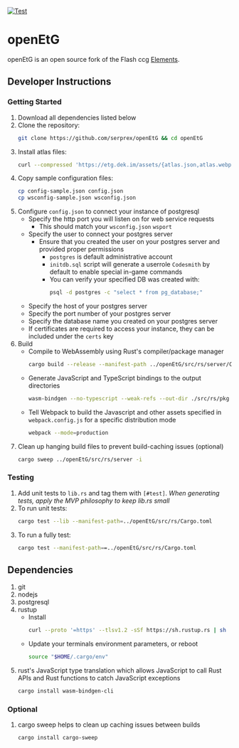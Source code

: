 [![Test](https://github.com/serprex/openEtG/workflows/.github/workflows/cargo-test.yml/badge.svg)](https://github.com/serprex/openEtG/actions?query=workflow%3A.github%2Fworkflows%2Fcargo-test.yml)

# openEtG

openEtG is an open source fork of the Flash ccg [Elements](http://elementsthegame.com).

## Developer Instructions

### Getting Started
1. Download all dependencies listed below
2. Clone the repository:
   ```bash
   git clone https://github.com/serprex/openEtG && cd openEtG
3. Install atlas files:
   ```bash
   curl --compressed 'https://etg.dek.im/assets/{atlas.json,atlas.webp,atlas.css}' -o 'assets/#1'
4. Copy sample configuration files:
   ```bash
   cp config-sample.json config.json
   cp wsconfig-sample.json wsconfig.json
5. Configure `config.json` to connect your instance of postgresql
   - Specify the http port you will listen on for web service requests
     - This should match your `wsconfig.json` `wsport`
   - Specify the user to connect your postgres server
     - Ensure that you created the user on your postgres server and provided proper permissions
       - `postgres` is default administrative account
       - `initdb.sql` script will generate a userrole `Codesmith` by default to enable special in-game commands
       - You can verify your specified DB was created with:
         ```bash
         psql -d postgres -c "select * from pg_database;"
   - Specify the host of your postgres server
   - Specify the port number of your postgres server
   - Specify the database name you created on your postgres server
   - If certificates are required to access your instance, they can be included under the `certs` key
6. Build
   - Compile to WebAssembly using Rust's compiler/package manager
     ```bash
     cargo build --release --manifest-path ../openEtG/src/rs/server/Cargo.toml --target wasm32-unknown-unknown
   - Generate JavaScript and TypeScript bindings to the output directories
     ```bash
     wasm-bindgen --no-typescript --weak-refs --out-dir ./src/rs/pkg ./src/rs/target/wasm32-unknown-unknown/release/etg.wasm
   - Tell Webpack to build the Javascript and other assets specified in `webpack.config.js` for a specific distribution mode
     ```bash
     webpack --mode=production
8. Clean up hanging build files to prevent build-caching issues (optional)
   ```bash
   cargo sweep ../openEtG/src/rs/server -i

### Testing

1. Add unit tests to `lib.rs` and tag them with `[#test]`. _When generating tests, apply the MVP philosophy to keep lib.rs small_
2. To run unit tests:
   ```bash
   cargo test --lib --manifest-path=../openEtG/src/rs/Cargo.toml
3. To run a fully test:
   ```bash
   cargo test --manifest-path==../openEtG/src/rs/Cargo.toml

## Dependencies

1. git
1. nodejs
1. postgresql
1. rustup
   - Install
	   ```bash
	   curl --proto '=https' --tlsv1.2 -sSf https://sh.rustup.rs | sh
	   ```
   - Update your terminals environment parameters, or reboot
	   ```bash
	   source "$HOME/.cargo/env"
1. rust's JavaScript type translation which allows JavaScript to call Rust APIs and Rust functions to catch JavaScript exceptions
   ```bash
   cargo install wasm-bindgen-cli

### Optional

1. cargo sweep helps to clean up caching issues between builds 
   ```bash
   cargo install cargo-sweep
